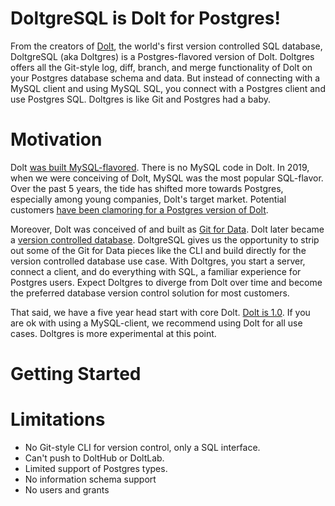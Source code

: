 # DoltgreSQL is Dolt for Postgres!

From the creators of [Dolt](https://www.doltdb.com), the world's first version controlled SQL database,
DoltgreSQL (aka Doltgres) is a Postgres-flavored version of Dolt. Doltgres offers all the Git-style log, 
diff, branch, and merge functionality of Dolt on your Postgres database schema and data. But instead of 
connecting with a MySQL client and using MySQL SQL, you connect with a Postgres client and use Postgres 
SQL. Doltgres is like Git and Postgres had a baby.

# Motivation

Dolt [was built MySQL-flavored](https://www.dolthub.com/blog/2022-03-28-have-postgres-want-dolt/#why-is-dolt-mysql-flavored-anyway). 
There is no MySQL code in Dolt. In 2019, when we were conceiving of Dolt, MySQL was the most popular 
SQL-flavor. Over the past 5 years, the tide has shifted more towards Postgres, especially among 
young companies, Dolt's target market. Potential customers
[have been clamoring for a Postgres version of Dolt](https://github.com/dolthub/dolt/issues/4840).

Moreover, Dolt was conceived of and built as [Git for Data](https://www.dolthub.com/blog/2020-03-06-so-you-want-git-for-data/).
Dolt later became a [version controlled database](https://www.dolthub.com/blog/2021-09-17-database-version-control/).
DoltgreSQL gives us the opportunity to strip out some of the Git for Data pieces like the CLI
and build directly for the version controlled database use case. With Doltgres, you start a server,
connect a client, and do everything with SQL, a familiar experience for Postgres users. Expect 
Doltgres to diverge from Dolt over time and become the preferred database version control solution 
for most customers.

That said, we have a five year head start with core Dolt. 
[Dolt is 1.0](https://www.dolthub.com/blog/2023-05-05-dolt-1-dot-0/). If you are ok with using 
a MySQL-client, we recommend using Dolt for all use cases. Doltgres is more experimental at this point.

# Getting Started



# Limitations

* No Git-style CLI for version control, only a SQL interface.
* Can't push to DoltHub or DoltLab. 
* Limited support of Postgres types.
* No information schema support
* No users and grants
